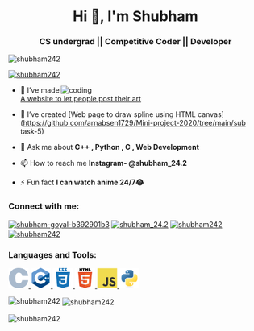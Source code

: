 
<h1 align="center">Hi 👋, I'm Shubham</h1>
<h3 align="center">CS undergrad || Competitive Coder || Developer</h3>


<p align="left"> <img src="https://komarev.com/ghpvc/?username=shubham242&label=Profile%20views&color=0e75b6&style=flat" alt="shubham242" /> </p>

<p align="left"> <a href="https://github.com/ryo-ma/github-profile-trophy"><img src="https://github-profile-trophy.vercel.app/?username=shubham242" alt="shubham242" /></a> </p>
<img align="right" alt="coding" width="400"/src="https://thumbs.dreamstime.com/z/programmer-man-vector-stylized-young-developer-person-classic-professional-coding-software-typing-code-flat-cartoon-illustration-101754565.jpg">


- 🔭 I’ve made [A website to let people post their art](https://github.com/shubham242/sketchmarks)

- 👯 I’ve created [Web page to draw spline using HTML canvas](https://github.com/arnabsen1729/Mini-project-2020/tree/main/sub task-5)

- 💬 Ask me about **C++ , Python , C , Web Development**

- 📫 How to reach me **Instagram- @shubham_24.2**

- ⚡ Fun fact **I can watch anime 24/7😂**

<h3 align="left">Connect with me:</h3>
<p align="left">
<a href="https://linkedin.com/in/shubham-goyal-b392901b3" target="blank"><img align="center" src="https://cdn.jsdelivr.net/npm/simple-icons@3.0.1/icons/linkedin.svg" alt="shubham-goyal-b392901b3" height="30" width="40" /></a>
<a href="https://instagram.com/shubham_24.2" target="blank"><img align="center" src="https://cdn.jsdelivr.net/npm/simple-icons@3.0.1/icons/instagram.svg" alt="shubham_24.2" height="30" width="40" /></a>
<a href="https://www.codechef.com/users/shubham242" target="blank"><img align="center" src="https://cdn.jsdelivr.net/npm/simple-icons@3.1.0/icons/codechef.svg" alt="shubham242" height="30" width="40" /></a>
<a href="https://codeforces.com/profile/shubham242" target="blank"><img align="center" src="https://cdn.jsdelivr.net/npm/simple-icons@3.0.1/icons/codeforces.svg" alt="shubham242" height="30" width="40" /></a>
</p>

<h3 align="left">Languages and Tools:</h3>
<p align="left"> <a href="https://www.cprogramming.com/" target="_blank"> <img src="https://github.com/devicons/devicon/blob/master/icons/c/c-original.svg" alt="c" width="40" height="40"/> </a> <a href="https://www.w3schools.com/cpp/" target="_blank"> <img src="https://github.com/devicons/devicon/blob/master/icons/cplusplus/cplusplus-original.svg" alt="cplusplus" width="40" height="40"/> </a> <a href="https://www.w3schools.com/css/" target="_blank"> <img src="https://github.com/devicons/devicon/blob/master/icons/css3/css3-plain-wordmark.svg" alt="css3" width="40" height="40"/> </a> <a href="https://www.w3.org/html/" target="_blank"> <img src="https://github.com/devicons/devicon/blob/master/icons/html5/html5-original-wordmark.svg" alt="html5" width="40" height="40"/> </a> <a href="https://developer.mozilla.org/en-US/docs/Web/JavaScript" target="_blank"> <img src="https://github.com/devicons/devicon/blob/master/icons/javascript/javascript-original.svg" alt="javascript" width="40" height="40"/> </a> <a href="https://www.python.org" target="_blank"> <img src="https://github.com/devicons/devicon/blob/master/icons/python/python-original.svg" alt="python" width="40" height="40"/> </a> </p>

<p><img align="left" src="https://github-readme-stats.vercel.app/api/top-langs?username=shubham242&show_icons=true&locale=en&layout=compact" alt="shubham242" /></p>

<p>&nbsp;<img align="center" src="https://github-readme-stats.vercel.app/api?username=shubham242&show_icons=true&locale=en" alt="shubham242" /></p>

<p><img align="center" src="https://github-readme-streak-stats.herokuapp.com/?user=shubham242&" alt="shubham242" /></p>
